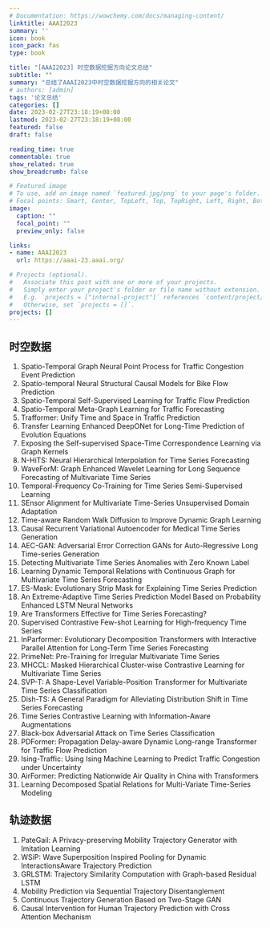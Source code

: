 ```yaml
---
# Documentation: https://wowchemy.com/docs/managing-content/
linktitle: AAAI2023
summary: ''
icon: book
icon_pack: fas
type: book

title: "[AAAI2023] 时空数据挖掘方向论文总结"
subtitle: ""
summary: "总结了AAAI2023中时空数据挖掘方向的相关论文"
# authors: [admin]
tags: '论文总结'
categories: []
date: 2023-02-27T23:18:19+08:00
lastmod: 2023-02-27T23:18:19+08:00
featured: false
draft: false

reading_time: true
commentable: true
show_related: true
show_breadcrumb: false

# Featured image
# To use, add an image named `featured.jpg/png` to your page's folder.
# Focal points: Smart, Center, TopLeft, Top, TopRight, Left, Right, BottomLeft, Bottom, BottomRight.
image:
  caption: ""
  focal_point: ""
  preview_only: false

links:
- name: AAAI2023
  url: https://aaai-23.aaai.org/

# Projects (optional).
#   Associate this post with one or more of your projects.
#   Simply enter your project's folder or file name without extension.
#   E.g. `projects = ["internal-project"]` references `content/project/deep-learning/index.md`.
#   Otherwise, set `projects = []`.
projects: []
---
```

## 时空数据

1. Spatio-Temporal Graph Neural Point Process for Traffic Congestion Event Prediction
2. Spatio-temporal Neural Structural Causal Models for Bike Flow Prediction
3. Spatio-Temporal Self-Supervised Learning for Traffic Flow Prediction
4. Spatio-Temporal Meta-Graph Learning for Traffic Forecasting
5. Trafformer: Unify Time and Space in Traffic Prediction
6. Transfer Learning Enhanced DeepONet for Long-Time Prediction of Evolution  Equations
7. Exposing the Self-supervised Space-Time Correspondence Learning via Graph  Kernels
8. N-HiTS: Neural Hierarchical Interpolation for Time Series Forecasting
9. WaveForM: Graph Enhanced Wavelet Learning for Long Sequence Forecasting  of Multivariate Time Series
10. Temporal-Frequency Co-Training for Time Series Semi-Supervised Learning
11. SEnsor Alignment for Multivariate Time-Series Unsupervised Domain Adaptation
12. Time-aware Random Walk Diffusion to Improve Dynamic Graph Learning
13. Causal Recurrent Variational Autoencoder for Medical Time Series  Generation
14. AEC-GAN: Adversarial Error Correction GANs for Auto-Regressive Long  Time-series Generation
15. Detecting Multivariate Time Series Anomalies with Zero Known Label
16. Learning Dynamic Temporal Relations with Continuous Graph for  Multivariate Time Series Forecasting
17. ES-Mask: Evolutionary Strip Mask for Explaining Time Series Prediction
18. An Extreme-Adaptive Time Series Prediction Model Based on Probability Enhanced LSTM Neural Networks
19. Are Transformers Effective for Time Series Forecasting?
20. Supervised Contrastive Few-shot Learning for High-frequency Time Series
21. InParformer: Evolutionary Decomposition Transformers with Interactive  Parallel Attention for Long-Term Time Series Forecasting
22. PrimeNet: Pre-Training for Irregular Multivariate Time Series
23. MHCCL: Masked Hierarchical Cluster-wise Contrastive Learning for  Multivariate Time Series
24. SVP-T: A Shape-Level Variable-Position Transformer for Multivariate Time Series  Classification
25. Dish-TS: A General Paradigm for Alleviating Distribution Shift in Time Series Forecasting
26. Time Series Contrastive Learning with Information-Aware Augmentations
27. Black-box Adversarial Attack on Time Series Classification
28. PDFormer: Propagation Delay-aware Dynamic Long-range Transformer for  Traffic Flow Prediction
29. Ising-Traffic: Using Ising Machine Learning to Predict Traffic Congestion  under Uncertainty
30. AirFormer: Predicting Nationwide Air Quality in China with Transformers
31. Learning Decomposed Spatial Relations for Multi-Variate Time-Series 
Modeling

## 轨迹数据

1. PateGail: A Privacy-preserving Mobility Trajectory Generator with Imitation  Learning
2. WSiP: Wave Superposition Inspired Pooling for Dynamic InteractionsAware Trajectory Prediction
3. GRLSTM: Trajectory Similarity Computation with Graph-based Residual  LSTM
4. Mobility Prediction via Sequential Trajectory Disentanglement
5. Continuous Trajectory Generation Based on Two-Stage GAN
6. Causal Intervention for Human Trajectory Prediction with Cross Attention Mechanism
